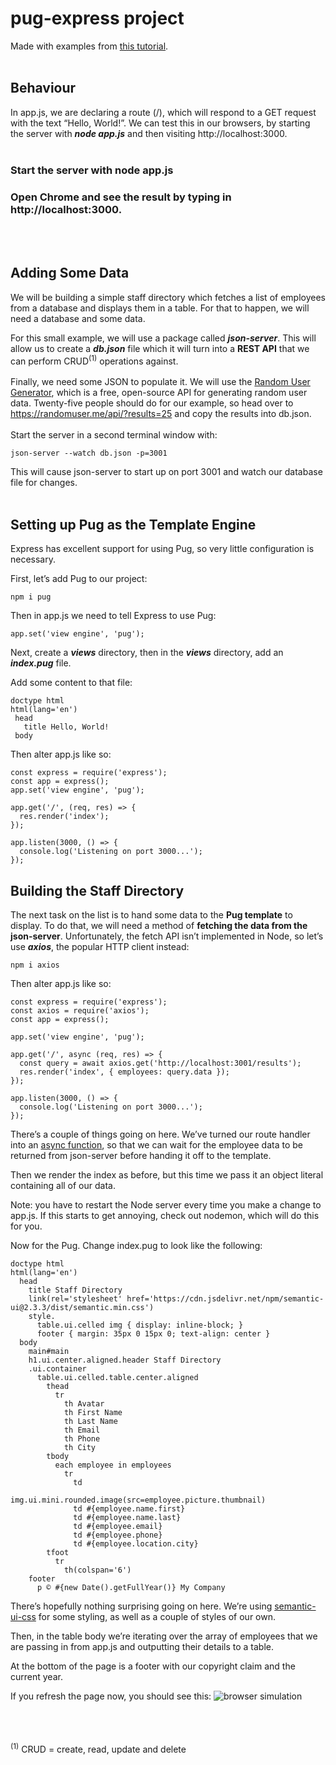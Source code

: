 # pug-express project
Made with examples from [this tutorial](https://www.sitepoint.com/a-beginners-guide-to-pug/#:~:text=Pug%20is%20a%20template%20engine,from%20a%20database%20or%20API.).
<br/><br/>

## **Behaviour**
In app.js, we are declaring a route (/), which will respond to a GET request with the text “Hello, World!”. We can test this in our browsers, by starting the server with ***node app.js*** and then visiting http://localhost:3000.
<br/><br/>
### Start the server with **node app.js**
### Open Chrome and see the result by typing in http://localhost:3000.
<br/><br/>
## **Adding Some Data**
We will be building a simple staff directory which fetches a list of employees from a database and displays them in a table. For that to happen, we will need a database and some data.

For this small example, we will use a package called ***json-server***. This will allow us to create a ***db.json*** file which it will turn into a **REST API** that we can perform CRUD<sup>(1)</sup> operations against.
<br/><br/>
Finally, we need some JSON to populate it. We will use the [Random User Generator](https://randomuser.me/), which is a free, open-source API for generating random user data. Twenty-five people should do for our example, so head over to https://randomuser.me/api/?results=25 and copy the results into db.json.
<br/><br/>
Start the server in a second terminal window with:

```
json-server --watch db.json -p=3001
```
This will cause json-server to start up on port 3001 and watch our database file for changes.
<br/><br/>
## Setting up Pug as the Template Engine
Express has excellent support for using Pug, so very little configuration is necessary.

First, let’s add Pug to our project:

```
npm i pug
```
Then in app.js we need to tell Express to use Pug:

```
app.set('view engine', 'pug');
``` 
Next, create a ***views*** directory, then in the ***views*** directory, add an ***index.pug*** file.

Add some content to that file:

```
doctype html
html(lang='en')
 head
   title Hello, World!
 body
```

Then alter app.js like so:
```
const express = require('express');
const app = express();
app.set('view engine', 'pug');

app.get('/', (req, res) => {
  res.render('index');
});

app.listen(3000, () => {
  console.log('Listening on port 3000...');
});
```

## Building the Staff Directory
The next task on the list is to hand some data to the **Pug template** to display. To do that, we will need a method of **fetching the data from the json-server**. Unfortunately, the fetch API isn’t implemented in Node, so let’s use ***axios***, the popular HTTP client instead:
```
npm i axios
```
Then alter app.js like so:

```
const express = require('express');
const axios = require('axios');
const app = express();

app.set('view engine', 'pug');

app.get('/', async (req, res) => {
  const query = await axios.get('http://localhost:3001/results');
  res.render('index', { employees: query.data });
});

app.listen(3000, () => {
  console.log('Listening on port 3000...');
});
```
There’s a couple of things going on here. We’ve turned our route handler into an [async function](https://developer.mozilla.org/en-US/docs/Web/JavaScript/Reference/Statements/async_function), so that we can wait for the employee data to be returned from json-server before handing it off to the template.

Then we render the index as before, but this time we pass it an object literal containing all of our data.

Note: you have to restart the Node server every time you make a change to app.js. If this starts to get annoying, check out nodemon, which will do this for you.

Now for the Pug. Change index.pug to look like the following:
```
doctype html
html(lang='en')
  head
    title Staff Directory
    link(rel='stylesheet' href='https://cdn.jsdelivr.net/npm/semantic-ui@2.3.3/dist/semantic.min.css')
    style.
      table.ui.celled img { display: inline-block; }
      footer { margin: 35px 0 15px 0; text-align: center }
  body
    main#main
    h1.ui.center.aligned.header Staff Directory
    .ui.container
      table.ui.celled.table.center.aligned
        thead
          tr
            th Avatar
            th First Name
            th Last Name
            th Email
            th Phone
            th City
        tbody
          each employee in employees
            tr
              td
                img.ui.mini.rounded.image(src=employee.picture.thumbnail)
              td #{employee.name.first}
              td #{employee.name.last}
              td #{employee.email}
              td #{employee.phone}
              td #{employee.location.city}
        tfoot
          tr
            th(colspan='6')
    footer
      p © #{new Date().getFullYear()} My Company
```
There’s hopefully nothing surprising going on here. We’re using [semantic-ui-css](https://www.npmjs.com/package/semantic-ui-css) for some styling, as well as a couple of styles of our own.

Then, in the table body we’re iterating over the array of employees that we are passing in from app.js and outputting their details to a table.

At the bottom of the page is a footer with our copyright claim and the current year.

If you refresh the page now, you should see this:
 ![browser simulation](https://uploads.sitepoint.com/wp-content/uploads/2019/03/1551900592pug-05.png)

 <br/><br/><br/>
<sup>(1)</sup> CRUD = create, read, update and delete